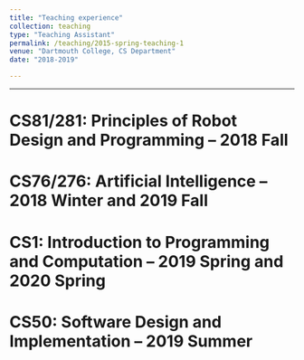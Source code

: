 ```yaml
---
title: "Teaching experience"
collection: teaching
type: "Teaching Assistant"
permalink: /teaching/2015-spring-teaching-1
venue: "Dartmouth College, CS Department"
date: "2018-2019"

---
```


---

CS81/281: Principles of Robot Design and Programming – 2018 Fall
======

CS76/276: Artificial Intelligence – 2018 Winter and 2019 Fall
======

CS1: Introduction to Programming and Computation – 2019 Spring and 2020 Spring 
======

CS50: Software Design and Implementation – 2019 Summer
======
